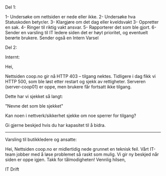 Del 1:

1- Undersøke om nettsiden er nede eller ikke.
2- Undersøke hva Statuskoden betyr/er.
3- Klargjøre om det dag eller kveldsvakt
3- Oppretter en sak.
4- Ringer til riktig vakt ansvar.
5- Rapporterer det som ble gjort.
6- Sender en varsling til IT ledere siden det er høyt prioritet, og eventuelt berørte brukere. Sender også en Intern Varsel




Del 2:

Internt:

Hei,

Nettsiden coop.no gir nå HTTP 403 – tilgang nektes. Tidligere i dag fikk vi HTTP 500, som ble løst etter restart og sjekk av rettigheter. Serveren (server-coop01) er oppe, men brukere får fortsatt ikke tilgang.

Dette har vi sjekket så langt:

"Nevne det som ble sjekket"


Kan noen i nettverk/sikkerhet sjekke om noe sperrer for tilgang?

Gi gjerne beskjed hvis du har kapasitet til å bidra.

------------------------------------------------------------


Varsling til butikkledere og ansatte:

Hei, Nettsiden coop.no er midlertidig nede grunnet en teknisk feil. Vårt IT-team jobber med å løse problemet så raskt som mulig. Vi gir ny beskjed når siden er oppe igjen. Takk for tålmodigheten! Vennlig hilsen,

IT Drift